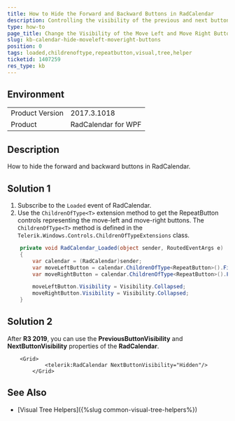 ```yaml
---
title: How to Hide the Forward and Backward Buttons in RadCalendar
description: Controlling the visibility of the previous and next buttons in RadCalendar.
type: how-to
page_title: Change the Visibility of the Move Left and Move Right Buttons in the Calendar Header
slug: kb-calendar-hide-moveleft-moveright-buttons
position: 0
tags: loaded,childrenoftype,repeatbutton,visual,tree,helper
ticketid: 1407259
res_type: kb
---
```


## Environment
<table>
    <tbody>
	    <tr>
	    	<td>Product Version</td>
	    	<td>2017.3.1018</td>
	    </tr>
	    <tr>
	    	<td>Product</td>
	    	<td>RadCalendar for WPF</td>
	    </tr>
    </tbody>
</table>

## Description

How to hide the forward and backward buttons in RadCalendar.

## Solution 1

1. Subscribe to the `Loaded` event of RadCalendar.
2. Use the `ChildrenOfType<T>` extension method to get the RepeatButton controls representing the move-left and move-right buttons. The `ChildrenOfType<T>` method is defined in the `Telerik.Windows.Controls.ChildrenOfTypeExtensions` class.


```C#
	private void RadCalendar_Loaded(object sender, RoutedEventArgs e)
	{
		var calendar = (RadCalendar)sender;
		var moveLeftButton = calendar.ChildrenOfType<RepeatButton>().FirstOrDefault(x => x.Name == "MoveLeft");
		var moveRightButton = calendar.ChildrenOfType<RepeatButton>().FirstOrDefault(x => x.Name == "MoveRight");

		moveLeftButton.Visibility = Visibility.Collapsed;
		moveRightButton.Visibility = Visibility.Collapsed;
	}
```

## Solution 2

After __R3 2019__, you can use the __PreviousButtonVisibility__ and __NextButtonVisibility__ properties of the __RadCalendar__.


```XAML
	<Grid>
        	<telerik:RadCalendar NextButtonVisibility="Hidden"/>
    	</Grid>
```


## See Also
* [Visual Tree Helpers]({%slug common-visual-tree-helpers%})
